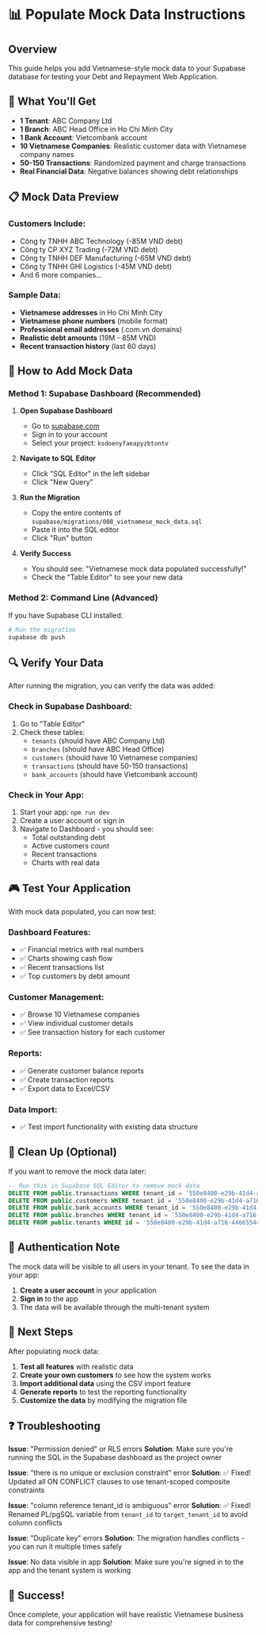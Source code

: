 # 📊 Populate Mock Data Instructions

## Overview

This guide helps you add Vietnamese-style mock data to your Supabase database for testing your Debt and Repayment Web Application.

## 🎯 What You'll Get

- **1 Tenant**: ABC Company Ltd
- **1 Branch**: ABC Head Office in Ho Chi Minh City
- **1 Bank Account**: Vietcombank account
- **10 Vietnamese Companies**: Realistic customer data with Vietnamese company names
- **50-150 Transactions**: Randomized payment and charge transactions
- **Real Financial Data**: Negative balances showing debt relationships

## 📋 Mock Data Preview

### Customers Include:

- Công ty TNHH ABC Technology (-85M VND debt)
- Công ty CP XYZ Trading (-72M VND debt)
- Công ty TNHH DEF Manufacturing (-65M VND debt)
- Công ty TNHH GHI Logistics (-45M VND debt)
- And 6 more companies...

### Sample Data:

- **Vietnamese addresses** in Ho Chi Minh City
- **Vietnamese phone numbers** (mobile format)
- **Professional email addresses** (.com.vn domains)
- **Realistic debt amounts** (19M - 85M VND)
- **Recent transaction history** (last 60 days)

## 🚀 How to Add Mock Data

### Method 1: Supabase Dashboard (Recommended)

1. **Open Supabase Dashboard**
   - Go to [supabase.com](https://supabase.com)
   - Sign in to your account
   - Select your project: `ksdoenyfaeapyzbtontv`

2. **Navigate to SQL Editor**
   - Click "SQL Editor" in the left sidebar
   - Click "New Query"

3. **Run the Migration**
   - Copy the entire contents of `supabase/migrations/008_vietnamese_mock_data.sql`
   - Paste it into the SQL editor
   - Click "Run" button

4. **Verify Success**
   - You should see: "Vietnamese mock data populated successfully!"
   - Check the "Table Editor" to see your new data

### Method 2: Command Line (Advanced)

If you have Supabase CLI installed:

```bash
# Run the migration
supabase db push
```

## 🔍 Verify Your Data

After running the migration, you can verify the data was added:

### Check in Supabase Dashboard:

1. Go to "Table Editor"
2. Check these tables:
   - `tenants` (should have ABC Company Ltd)
   - `branches` (should have ABC Head Office)
   - `customers` (should have 10 Vietnamese companies)
   - `transactions` (should have 50-150 transactions)
   - `bank_accounts` (should have Vietcombank account)

### Check in Your App:

1. Start your app: `npm run dev`
2. Create a user account or sign in
3. Navigate to Dashboard - you should see:
   - Total outstanding debt
   - Active customers count
   - Recent transactions
   - Charts with real data

## 🎮 Test Your Application

With mock data populated, you can now test:

### Dashboard Features:

- ✅ Financial metrics with real numbers
- ✅ Charts showing cash flow
- ✅ Recent transactions list
- ✅ Top customers by debt amount

### Customer Management:

- ✅ Browse 10 Vietnamese companies
- ✅ View individual customer details
- ✅ See transaction history for each customer

### Reports:

- ✅ Generate customer balance reports
- ✅ Create transaction reports
- ✅ Export data to Excel/CSV

### Data Import:

- ✅ Test import functionality with existing data structure

## 🧹 Clean Up (Optional)

If you want to remove the mock data later:

```sql
-- Run this in Supabase SQL Editor to remove mock data
DELETE FROM public.transactions WHERE tenant_id = '550e8400-e29b-41d4-a716-446655440001';
DELETE FROM public.customers WHERE tenant_id = '550e8400-e29b-41d4-a716-446655440001';
DELETE FROM public.bank_accounts WHERE tenant_id = '550e8400-e29b-41d4-a716-446655440001';
DELETE FROM public.branches WHERE tenant_id = '550e8400-e29b-41d4-a716-446655440001';
DELETE FROM public.tenants WHERE id = '550e8400-e29b-41d4-a716-446655440001';
```

## 🔐 Authentication Note

The mock data will be visible to all users in your tenant. To see the data in your app:

1. **Create a user account** in your application
2. **Sign in** to the app
3. The data will be available through the multi-tenant system

## 🎯 Next Steps

After populating mock data:

1. **Test all features** with realistic data
2. **Create your own customers** to see how the system works
3. **Import additional data** using the CSV import feature
4. **Generate reports** to test the reporting functionality
5. **Customize the data** by modifying the migration file

## ❓ Troubleshooting

**Issue**: "Permission denied" or RLS errors
**Solution**: Make sure you're running the SQL in the Supabase dashboard as the project owner

**Issue**: "there is no unique or exclusion constraint" error
**Solution**: ✅ Fixed! Updated all ON CONFLICT clauses to use tenant-scoped composite constraints

**Issue**: "column reference tenant_id is ambiguous" error
**Solution**: ✅ Fixed! Renamed PL/pgSQL variable from `tenant_id` to `target_tenant_id` to avoid column conflicts

**Issue**: "Duplicate key" errors
**Solution**: The migration handles conflicts - you can run it multiple times safely

**Issue**: No data visible in app
**Solution**: Make sure you're signed in to the app and the tenant system is working

## 🎉 Success!

Once complete, your application will have realistic Vietnamese business data for comprehensive testing!
